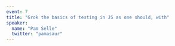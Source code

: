 ```yaml
---
event: 7
title: "Grok the basics of testing in JS as one should, with"
speaker:
  name: "Pam Selle"
  twitter: "pamasaur"
---
```

